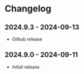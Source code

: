 # Changelog

## 2024.9.3 - 2024-09-13

- Github release

## 2024.9.0 - 2024-09-11

- Initial release.
